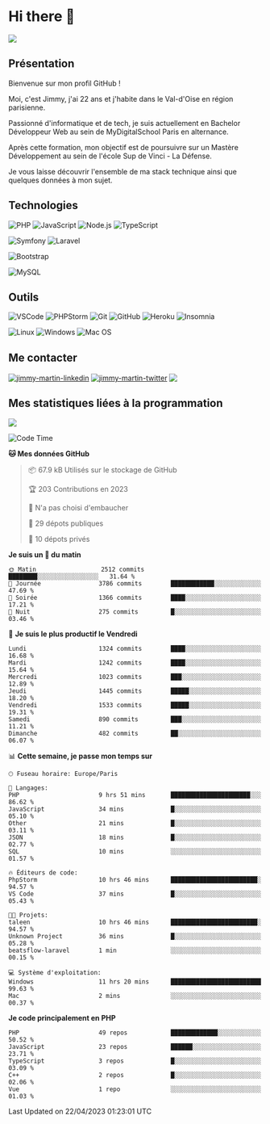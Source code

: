 # Hi there 👋

![](https://komarev.com/ghpvc/?username=jimmy-martin&color=1a1b27)

<!--
**jimmy-martin/jimmy-martin** is a ✨ _special_ ✨ repository because its `README.md` (this file) appears on your GitHub profile.

Here are some ideas to get you started:

- 🔭 I’m currently working on ...
- 🌱 I’m currently learning ...
- 👯 I’m looking to collaborate on ...
- 🤔 I’m looking for help with ...
- 💬 Ask me about ...
- 📫 How to reach me: ...
- 😄 Pronouns: ...
- ⚡ Fun fact: ...
-->

## Présentation

Bienvenue sur mon profil GitHub !

Moi, c'est Jimmy, j'ai 22 ans et j'habite dans le Val-d'Oise en région parisienne.

Passionné d'informatique et de tech, je suis actuellement en Bachelor Développeur Web au sein de MyDigitalSchool Paris en alternance.

Après cette formation, mon objectif est de poursuivre sur un Mastère Développement au sein de l'école Sup de Vinci - La Défense.

Je vous laisse découvrir l'ensemble de ma stack technique ainsi que quelques données à mon sujet.

## Technologies

<div>

![PHP](https://img.shields.io/badge/PHP-777BB4?style=for-the-badge&logo=php&logoColor=white) ![JavaScript](https://img.shields.io/badge/JavaScript-F7DF1E?style=for-the-badge&logo=javascript&logoColor=black) ![Node.js](https://img.shields.io/badge/Node.js-43853D?style=for-the-badge&logo=node.js&logoColor=white) ![TypeScript](https://img.shields.io/badge/TypeScript-007ACC?style=for-the-badge&logo=typescript&logoColor=white)

</div>
<div>

![Symfony](https://img.shields.io/badge/Symfony-092E20?style=for-the-badge&logo=symfony&logoColor=white) ![Laravel](https://img.shields.io/badge/Laravel-FF2D20?style=for-the-badge&logo=laravel&logoColor=white)

</div>
<div>

![Bootstrap](https://img.shields.io/badge/Bootstrap-563D7C?style=for-the-badge&logo=bootstrap&logoColor=white)

</div>
<div>

![MySQL](https://img.shields.io/badge/MySQL-4479A1?style=for-the-badge&logo=mysql&logoColor=white)

</div>

## Outils

![VSCode](https://img.shields.io/badge/VSCode-007ACC?style=for-the-badge&logo=visual-studio-code&logoColor=white)
![PHPStorm](http://img.shields.io/badge/-PHPStorm-181717?style=for-the-badge&logo=phpstorm&logoColor=white)
![Git](https://img.shields.io/badge/Git-E44C30?style=for-the-badge&logo=git&logoColor=white)
![GitHub](https://img.shields.io/badge/GitHub-100000?style=for-the-badge&logo=github&logoColor=white)
![Heroku](https://img.shields.io/badge/Heroku-6762a6?style=for-the-badge&logo=heroku&logoColor=white)
![Insomnia](https://img.shields.io/badge/Insomnia-5600cd?style=for-the-badge&logo=insomnia&logoColor=white)

![Linux](https://img.shields.io/badge/Linux-FCC624?style=for-the-badge&logo=linux&logoColor=white)
![Windows](https://img.shields.io/badge/Windows-0078D6?style=for-the-badge&logo=windows&logoColor=white)
![Mac OS](https://img.shields.io/badge/mac%20os-000000?style=for-the-badge&logo=apple&logoColor=white)

## Me contacter

<p>
<a href="https://www.linkedin.com/in/jimmy-martin-dev/" target="blank"><img align="center" src="https://img.shields.io/badge/-LinkedIn-0077B5?style=for-the-badge&logo=Linkedin&logoColor=white&link=https://www.linkedin.com/in/jimmy-martin-dev/" alt="jimmy-martin-linkedin"/></a>
<a href="https://twitter.com/jimmydev_" target="blank"><img align="center" src="https://img.shields.io/badge/-Twitter-1DA1F2?style=for-the-badge&logo=Twitter&logoColor=white&link=https://twitter.com/jimmydev_" alt="jimmy-martin-twitter"/></a>
 <a href="mailto:jimmy.martin952@gmail.com" target="blank"><img align="center" src="https://img.shields.io/badge/gmail-D14836?style=for-the-badge&logo=gmail&logoColor=white" /></a>
</p>

## Mes statistiques liées à la programmation

<a href="https://github-readme-stats.vercel.app/api/top-langs/?username=jimmy-martin&layout=compact">
  <img align="center" src="https://github-readme-stats.vercel.app/api/top-langs/?username=jimmy-martin&layout=compact"/>
</a>



<!--START_SECTION:waka-->
![Code Time](http://img.shields.io/badge/Code%20Time-1%2C746%20hrs%2051%20mins-blue)

**🐱 Mes données GitHub** 

> 📦 67.9 kB Utilisés sur le stockage de GitHub 
 > 
> 🏆 203 Contributions en 2023
 > 
> 🚫 N'a pas choisi d'embaucher
 > 
> 📜 29 dépots publiques 
 > 
> 🔑 10 dépots privés 
 > 
**Je suis un 🐤 du matin** 

```text
🌞 Matin                  2512 commits        ████████░░░░░░░░░░░░░░░░░   31.64 % 
🌆 Journée                3786 commits        ████████████░░░░░░░░░░░░░   47.69 % 
🌃 Soirée                 1366 commits        ████░░░░░░░░░░░░░░░░░░░░░   17.21 % 
🌙 Nuit                   275 commits         █░░░░░░░░░░░░░░░░░░░░░░░░   03.46 % 
```
📅 **Je suis le plus productif le Vendredi** 

```text
Lundi                    1324 commits        ████░░░░░░░░░░░░░░░░░░░░░   16.68 % 
Mardi                    1242 commits        ████░░░░░░░░░░░░░░░░░░░░░   15.64 % 
Mercredi                 1023 commits        ███░░░░░░░░░░░░░░░░░░░░░░   12.89 % 
Jeudi                    1445 commits        █████░░░░░░░░░░░░░░░░░░░░   18.20 % 
Vendredi                 1533 commits        █████░░░░░░░░░░░░░░░░░░░░   19.31 % 
Samedi                   890 commits         ███░░░░░░░░░░░░░░░░░░░░░░   11.21 % 
Dimanche                 482 commits         ██░░░░░░░░░░░░░░░░░░░░░░░   06.07 % 
```


📊 **Cette semaine, je passe mon temps sur** 

```text
🕑︎ Fuseau horaire: Europe/Paris

💬 Langages: 
PHP                      9 hrs 51 mins       ██████████████████████░░░   86.62 % 
JavaScript               34 mins             █░░░░░░░░░░░░░░░░░░░░░░░░   05.10 % 
Other                    21 mins             █░░░░░░░░░░░░░░░░░░░░░░░░   03.11 % 
JSON                     18 mins             █░░░░░░░░░░░░░░░░░░░░░░░░   02.77 % 
SQL                      10 mins             ░░░░░░░░░░░░░░░░░░░░░░░░░   01.57 % 

🔥 Éditeurs de code: 
PhpStorm                 10 hrs 46 mins      ████████████████████████░   94.57 % 
VS Code                  37 mins             █░░░░░░░░░░░░░░░░░░░░░░░░   05.43 % 

🐱‍💻 Projets: 
taleen                   10 hrs 46 mins      ████████████████████████░   94.57 % 
Unknown Project          36 mins             █░░░░░░░░░░░░░░░░░░░░░░░░   05.28 % 
beatsflow-laravel        1 min               ░░░░░░░░░░░░░░░░░░░░░░░░░   00.15 % 

💻 Système d'exploitation: 
Windows                  11 hrs 20 mins      █████████████████████████   99.63 % 
Mac                      2 mins              ░░░░░░░░░░░░░░░░░░░░░░░░░   00.37 % 
```

**Je code principalement en PHP** 

```text
PHP                      49 repos            █████████████░░░░░░░░░░░░   50.52 % 
JavaScript               23 repos            ██████░░░░░░░░░░░░░░░░░░░   23.71 % 
TypeScript               3 repos             █░░░░░░░░░░░░░░░░░░░░░░░░   03.09 % 
C++                      2 repos             █░░░░░░░░░░░░░░░░░░░░░░░░   02.06 % 
Vue                      1 repo              ░░░░░░░░░░░░░░░░░░░░░░░░░   01.03 % 
```




 Last Updated on 22/04/2023 01:23:01 UTC
<!--END_SECTION:waka-->


